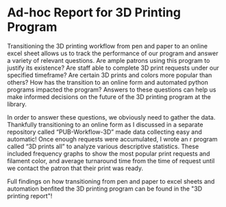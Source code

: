 # Ad-hoc Report for 3D Printing Program

Transitioning the 3D printing workflow from pen and paper to an online excel sheet allows us to track the performance of our program and answer a variety of relevant questions. Are ample patrons using this program to justify its existence? Are staff able to complete 3D print requests under our specified timeframe? Are certain 3D prints and colors more popular than others? How has the transition to an online form and automated python programs impacted the program? Answers to these questions can help us make informed decisions on the future of the 3D printing program at the library.  

In order to answer these questions, we obviously need to gather the data. Thankfully transitioning to an online form as I discussed in a separate repository called “PUB-Workflow-3D” made data collecting easy and automatic! Once enough requests were accumulated, I wrote an r program called “3D prints all” to analyze various descriptive statistics. These included frequency graphs to show the most popular print requests and filament color, and average turnaround time from the time of request until we contact the patron that their print was ready. 

Full findings on how transitioning from pen and paper to excel sheets and automation benfited the 3D printing program can be found in the "3D printing report"! 
